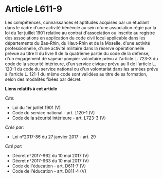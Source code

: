 # Article L611-9

Les compétences, connaissances et aptitudes acquises par un étudiant dans le cadre d'une activité bénévole au sein d'une
association régie par la loi du 1er juillet 1901 relative au contrat d'association ou inscrite au registre des associations
en application du code civil local applicable dans les départements du Bas-Rhin, du Haut-Rhin et de la Moselle, d'une
activité professionnelle, d'une activité militaire dans la réserve opérationnelle prévue au titre II du livre II de la
quatrième partie du code de la défense, d'un engagement de sapeur-pompier volontaire prévu à l'article L. 723-3 du code de la
sécurité intérieure, d'un service civique prévu au II de l'article L. 120-1 du code du service national ou d'un volontariat
dans les armées prévu à l'article L. 121-1 du même code sont validées au titre de sa formation, selon des modalités fixées
par décret.

**Liens relatifs à cet article**

_Cite_:

  - Loi du 1er juillet 1901 (V)
  - Code du service national - art. L120-1 (V)
  - Code de la sécurité intérieure - art. L723-3 (V)

_Créé par_:

  - Loi n°2017-86 du 27 janvier 2017 - art. 29

_Cité par_:

  - Décret n°2017-962 du 10 mai 2017 (V)
  - Décret n°2017-963 du 10 mai 2017 (V)
  - Code de l'éducation - art. D611-7 (V)
  - Code de l'éducation - art. D811-4 (V)
